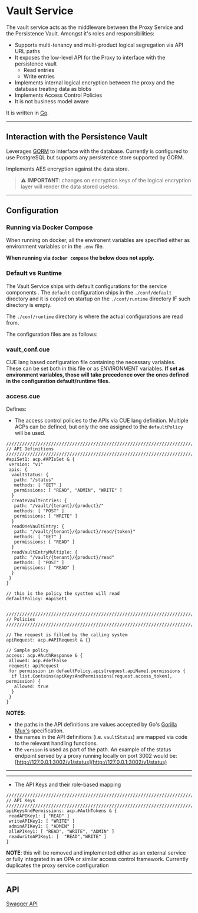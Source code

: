 # Vault Service

The vault service acts as the middleware between the Proxy Service and the Persistence Vault. Amongst it's roles and responsibilities:

- Supports multi-tenancy and multi-product logical segregation via API URL paths
- It exposes the low-level API for the Proxy to interface with the persistence vault
  - Read entries
  - Write entries
- Implements internal logical encryption between the proxy and the database treating data as blobs
- Implements Access Control Policies
- It is not business model aware

It is written in [Go](https://go.dev/).

---

## Interaction with the Persistence Vault

Leverages [GORM](https://gorm.io/) to interface with the database. Currently is configured to use PostgreSQL but supports any persistence store supported by GORM.

Implements AES encryption against the data store.

> :warning: **IMPORTANT**: changes on encryption keys of the logical encryption layer will render the data stored useless.

---

## Configuration

### Running via Docker Compose

When running on docker, all the environent variables are specified either as environment variables or in the `.env` file.

**When running via `docker compose` the below does not apply.**

### Default vs Runtime

The Vault Service ships with default configurations for the service components
.
The `default` configuration ships in the `./conf/default` directory and it is copied on startup on the `./conf/runtime` directory IF such directory is empty.

The `./conf/runtime` directory is where the actual configurations are read from.

The configuration files are as follows:

### vault_conf.cue

CUE lang based configuration file containing the necessary variables. These can be set both in this file or as ENVIRONMENT variables.
**If set as environment variables, those will take precedence over the ones defined in the configuration default/runtime files.**

### access.cue

Defines:

- The access control policies to the APIs via CUE lang definition. Multiple ACPs can be defined, but only the one assigned to the `defaultPolicy` will be used.

```
///////////////////////////////////////////////////////////////////////
// API Definitions
///////////////////////////////////////////////////////////////////////
#apiSet1: acp.#APIsSet & {
 version: "v1"
 apis: {
  vaultStatus: {
   path: "/status"
   methods: [ "GET" ]
   permissions: [ "READ", "ADMIN", "WRITE" ]
  }
  createVaultEntries: {
   path: "/vault/{tenant}/{product}/"
   methods: [ "POST" ]
   permissions: [ "WRITE" ]
  }
  readOneVaultEntry: {
   path: "/vault/{tenant}/{product}/read/{token}"
   methods: [ "GET" ]
   permissions: [ "READ" ]
  }
  readVaultEntryMultiple: {
   path: "/vault/{tenant}/{product}/read"
   methods: [ "POST" ]
   permissions: [ "READ" ]
  }
 }
}

// this is the policy the systtem will read
defaultPolicy: #apiSet1


///////////////////////////////////////////////////////////////////////
// Policies
///////////////////////////////////////////////////////////////////////

// The request is filled by the calling system
apiRequest: acp.#APIRequest & {}

// Sample policy
access: acp.#AuthResponse & {
 allowed: acp.#defFalse
 request: apiRequest
 for permission in defaultPolicy.apis[request.apiName].permissions {
  if list.Contains(apiKeysAndPermissions[request.access_token], permission) {
   allowed: true
  }
 }
}
```

**NOTES**:

- the paths in the API definitions are values accepted by Go's [Gorilla Mux's](https://github.com/gorilla/mux) specification.
- the names in the API definitions (i.e. `vaultStatus`) are mapped via code to the relevant handling functions.
- the `version` is used as part of the path. An example of the status endpoint served by a proxy running locally on port 3002 would be:
    [http://127.0.0.1:3002/v1/status](http://127.0.0.1:3002/v1/status)

---
---

- The API Keys and their role-based mapping

```
///////////////////////////////////////////////////////////////////////
// API Keys
///////////////////////////////////////////////////////////////////////
apiKeysAndPermissions: acp.#AuthTokens & {
 readAPIKey1: [ "READ" ]
 writeAPIKey1: [ "WRITE" ]
 adminAPIKey1: [ "ADMIN" ]
 allAPIKey1: [ "READ", "WRITE", "ADMIN" ]
 readwriteAPIKey1: [  "READ","WRITE" ]
}
```

**NOTE**: this will be removed and implemented either as an external service or fully integrated in an OPA or similar access control framework. Currently duplicates the proxy service configuration

---

## API

[Swagger API](https://github.com/boxyhq/terminus/blob/main/swagger/vault/swagger.json)
